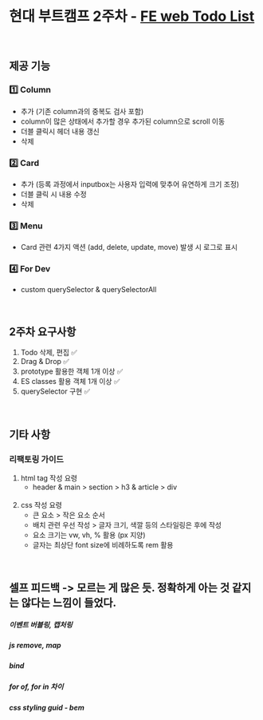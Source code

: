 # 현대 부트캠프 2주차 - <a href="https://moon-gd-web-todo.netlify.app/">FE web Todo List</a>

<br>

## 제공 기능
### 1️⃣ Column
<ul>
  <li> 추가 (기존 column과의 중복도 검사 포함) </li>
  <li> column이 많은 상태에서 추가할 경우 추가된 column으로 scroll 이동 </li>
  <li> 더블 클릭시 헤더 내용 갱신 </li>
  <li> 삭제 </li>
</ul>

### 2️⃣ Card
<ul>
  <li> 추가 (등록 과정에서 inputbox는 사용자 입력에 맞추어 유연하게 크기 조정) </li>
  <li> 더블 클릭 시 내용 수정 </li>
  <li> 삭제 </li>
</ul>

### 3️⃣ Menu
<ul>
  <li> Card 관련 4가지 액션 (add, delete, update, move) 발생 시 로그로 표시 </li>
</ul>

### 4️⃣ For Dev
<ul>
  <li> custom querySelector & querySelectorAll </li>
</ul>

<br>

## 2주차 요구사항
<ol>
  <li> Todo 삭제, 편집 ✅ </li>
  <li> Drag & Drop ✅ </li>
  <li> prototype 활용한 객체 1개 이상 ✅ </li>
  <li> ES classes 활용 객체 1개 이상 ✅ </li>
  <li> querySelector 구현 ✅ </li>
</ol>

<br>

## 기타 사항
### 리팩토링 가이드
<ol>
  <li> html tag 작성 요령
     <ul>
      <li> header & main > section > h3 & article > div  </li>
    </ul>
  </li>
  <br>
  <li> css 작성 요령 
    <ul>
      <li> 큰 요소 > 작은 요소 순서 </li>
      <li> 배치 관련 우선 작성 > 글자 크기, 색깔 등의 스타일링은 후에 작성 </li>
      <li> 요소 크기는 vw, vh, % 활용 (px 지양) </li>
      <li> 글자는 최상단 font size에 비례하도록 rem 활용 </li>
    </ul>
  </li>
</ol>

<br>

## 셀프 피드백 -> 모르는 게 많은 듯. 정확하게 아는 것 같지는 않다는 느낌이 들었다.
##### 이벤트 버블링, 캡처링
##### js remove, map
##### bind
##### for of, for in 차이
##### css styling guid - bem

